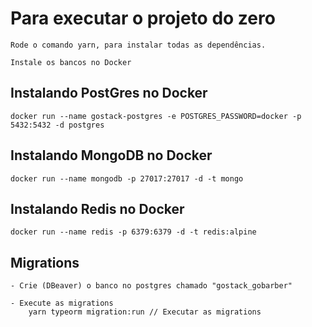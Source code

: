 # Para executar o projeto do zero
    Rode o comando yarn, para instalar todas as dependências.

    Instale os bancos no Docker

## Instalando PostGres no Docker
    docker run --name gostack-postgres -e POSTGRES_PASSWORD=docker -p 5432:5432 -d postgres
## Instalando MongoDB no Docker
    docker run --name mongodb -p 27017:27017 -d -t mongo
## Instalando Redis no Docker
    docker run --name redis -p 6379:6379 -d -t redis:alpine

## Migrations
    - Crie (DBeaver) o banco no postgres chamado "gostack_gobarber"

    - Execute as migrations
        yarn typeorm migration:run // Executar as migrations
